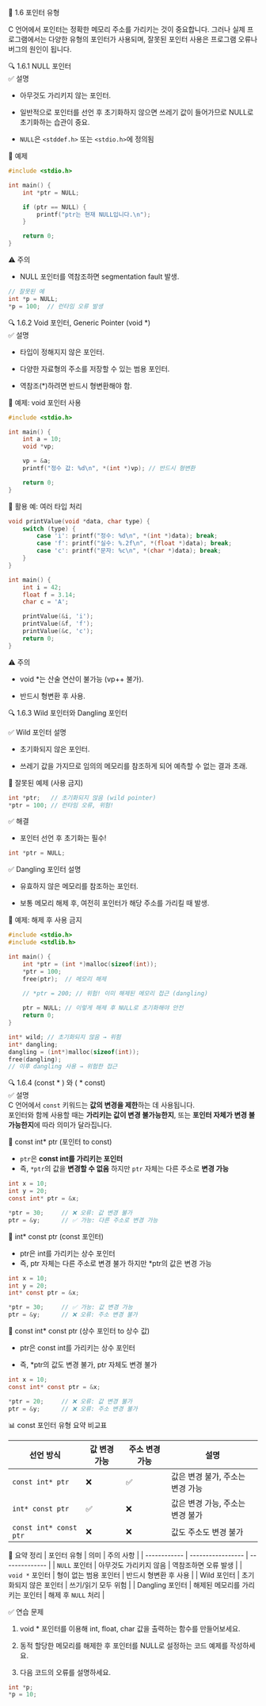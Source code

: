 📘 1.6 포인터 유형

C 언어에서 포인터는 정확한 메모리 주소를 가리키는 것이 중요합니다. 그러나 실제 프로그램에서는 다양한 유형의 포인터가 사용되며, 잘못된 포인터 사용은 프로그램 오류나 버그의 원인이 됩니다.

🔍 1.6.1 NULL 포인터  
✅ 설명

* 아무것도 가리키지 않는 포인터.

* 일반적으로 포인터를 선언 후 초기화하지 않으면 쓰레기 값이 들어가므로 NULL로 초기화하는 습관이 중요.
* `NULL`은 `<stddef.h>` 또는 `<stdio.h>`에 정의됨

🧪 예제
```c
#include <stdio.h>

int main() {
    int *ptr = NULL;

    if (ptr == NULL) {
        printf("ptr는 현재 NULL입니다.\n");
    }

    return 0;
}
```
⚠️ 주의

* NULL 포인터를 역참조하면 segmentation fault 발생.

```c
// 잘못된 예
int *p = NULL;
*p = 100;  // 런타임 오류 발생
```

🔍 1.6.2 Void 포인터, Generic Pointer (void *)  
✅ 설명

* 타입이 정해지지 않은 포인터.

* 다양한 자료형의 주소를 저장할 수 있는 범용 포인터.

* 역참조(*)하려면 반드시 형변환해야 함.

🧪 예제: void 포인터 사용
```c
#include <stdio.h>

int main() {
    int a = 10;
    void *vp;

    vp = &a;
    printf("정수 값: %d\n", *(int *)vp); // 반드시 형변환

    return 0;
}
```
🔁 활용 예: 여러 타입 처리
```c
void printValue(void *data, char type) {
    switch (type) {
        case 'i': printf("정수: %d\n", *(int *)data); break;
        case 'f': printf("실수: %.2f\n", *(float *)data); break;
        case 'c': printf("문자: %c\n", *(char *)data); break;
    }
}

int main() {
    int i = 42;
    float f = 3.14;
    char c = 'A';

    printValue(&i, 'i');
    printValue(&f, 'f');
    printValue(&c, 'c');
    return 0;
}
```
⚠️ 주의

* void *는 산술 연산이 불가능 (vp++ 불가).

* 반드시 형변환 후 사용.

🔍 1.6.3 Wild 포인터와 Dangling 포인터

✅ Wild 포인터 설명

* 초기화되지 않은 포인터.

* 쓰레기 값을 가지므로 임의의 메모리를 참조하게 되어 예측할 수 없는 결과 초래.

🧪 잘못된 예제 (사용 금지)
```c
int *ptr;   // 초기화되지 않음 (wild pointer)
*ptr = 100; // 런타임 오류, 위험!
```
✅ 해결

* 포인터 선언 후 초기화는 필수!
```c
int *ptr = NULL;
```

✅ Dangling 포인터 설명

* 유효하지 않은 메모리를 참조하는 포인터.

* 보통 메모리 해제 후, 여전히 포인터가 해당 주소를 가리킬 때 발생.

🧪 예제: 해제 후 사용 금지
```c
#include <stdio.h>
#include <stdlib.h>

int main() {
    int *ptr = (int *)malloc(sizeof(int));
    *ptr = 100;
    free(ptr);  // 메모리 해제

    // *ptr = 200; // 위험! 이미 해제된 메모리 접근 (dangling)
    
    ptr = NULL; // 이렇게 해제 후 NULL로 초기화해야 안전
    return 0;
}
```
```C
int* wild; // 초기화되지 않음 → 위험
int* dangling;
dangling = (int*)malloc(sizeof(int));
free(dangling);
// 이후 dangling 사용 → 위험한 접근
```
🔍 1.6.4 (const * ) 와 ( * const)  
✅ 설명  
C 언어에서 `const` 키워드는 **값의 변경을 제한**하는 데 사용됩니다.   
포인터와 함께 사용할 때는 **가리키는 값이 변경 불가능한지**, 또는 **포인터 자체가 변경 불가능한지**에 따라 의미가 달라집니다.   

🧭 const int* ptr (포인터 to const)
* `ptr`은 **const int를 가리키는 포인터**
* 즉, `*ptr`의 값을 **변경할 수 없음** 하지만 `ptr` 자체는 다른 주소로 **변경 가능**
```C
int x = 10;
int y = 20;
const int* ptr = &x;

*ptr = 30;     // ❌ 오류: 값 변경 불가
ptr = &y;      // ✅ 가능: 다른 주소로 변경 가능
```
🧭 int* const ptr (const 포인터)
* ptr은 int를 가리키는 상수 포인터
* 즉, ptr 자체는 다른 주소로 변경 불가 하지만 *ptr의 값은 변경 가능
```C
int x = 10;
int y = 20;
int* const ptr = &x;

*ptr = 30;     // ✅ 가능: 값 변경 가능
ptr = &y;      // ❌ 오류: 주소 변경 불가
```
🧭 const int* const ptr (상수 포인터 to 상수 값)
* ptr은 const int를 가리키는 상수 포인터

* 즉, *ptr의 값도 변경 불가, ptr 자체도 변경 불가
```C
int x = 10;
const int* const ptr = &x;

*ptr = 20;     // ❌ 오류: 값 변경 불가
ptr = &y;      // ❌ 오류: 주소 변경 불가
```
📊 const 포인터 유형 요약 비교표

| 선언 방식               | 값 변경 가능 | 주소 변경 가능 | 설명                             |
|------------------------|--------------|----------------|----------------------------------|
| `const int* ptr`       | ❌           | ✅             | 값은 변경 불가, 주소는 변경 가능 |
| `int* const ptr`       | ✅           | ❌             | 값은 변경 가능, 주소는 변경 불가 |
| `const int* const ptr` | ❌           | ❌             | 값도 주소도 변경 불가            |

📌 요약 정리
| 포인터 유형       | 의미                | 주의 사항          |
| ------------ | ----------------- | -------------- |
| `NULL` 포인터   | 아무것도 가리키지 않음      | 역참조하면 오류 발생    |
| `void *` 포인터 | 형이 없는 범용 포인터      | 반드시 형변환 후 사용   |
| Wild 포인터     | 초기화되지 않은 포인터      | 쓰기/읽기 모두 위험    |
| Dangling 포인터 | 해제된 메모리를 가리키는 포인터 | 해제 후 `NULL` 처리 |

✅ 연습 문제

1. void * 포인터를 이용해 int, float, char 값을 출력하는 함수를 만들어보세요.

2. 동적 할당한 메모리를 해제한 후 포인터를 NULL로 설정하는 코드 예제를 작성하세요.

3. 다음 코드의 오류를 설명하세요.
```c
int *p;
*p = 10;
```
